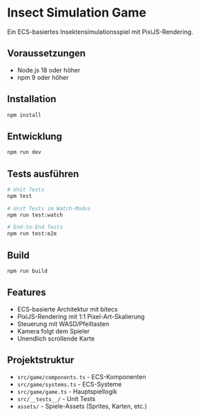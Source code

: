 # Insect Simulation Game

Ein ECS-basiertes Insektensimulationsspiel mit PixiJS-Rendering.

## Voraussetzungen

- Node.js 18 oder höher
- npm 9 oder höher

## Installation

```bash
npm install
```

## Entwicklung

```bash
npm run dev
```

## Tests ausführen

```bash
# Unit Tests
npm test

# Unit Tests im Watch-Modus
npm run test:watch

# End-to-End Tests
npm run test:e2e
```

## Build

```bash
npm run build
```

## Features

- ECS-basierte Architektur mit bitecs
- PixiJS-Rendering mit 1:1 Pixel-Art-Skalierung
- Steuerung mit WASD/Pfeiltasten
- Kamera folgt dem Spieler
- Unendlich scrollende Karte

## Projektstruktur

- `src/game/components.ts` - ECS-Komponenten
- `src/game/systems.ts` - ECS-Systeme
- `src/game/game.ts` - Hauptspiellogik
- `src/__tests__/` - Unit Tests
- `assets/` - Spiele-Assets (Sprites, Karten, etc.)

